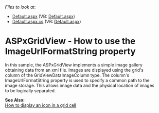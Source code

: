 <!-- default file list -->
*Files to look at*:

* [Default.aspx](./CS/Site/Default.aspx) (VB: [Default.aspx](./VB/Site/Default.aspx))
* [Default.aspx.cs](./CS/Site/Default.aspx.cs) (VB: [Default.aspx](./VB/Site/Default.aspx))
<!-- default file list end -->
# ASPxGridView - How to use the ImageUrlFormatString property


<p>In this sample, the ASPxGridView implements a simple image gallery obtaining data from an xml file. Images are displayed using the grid's column of the GridViewDataImageColumn type. The column's ImageUrlFormatString property is used to specify a common path to the image storage. This allows image data and the physical location of images to be logically separated.</p><p><strong>See Also:</strong><br />
<a href="https://www.devexpress.com/Support/Center/p/E1967">How to display an icon in a grid cell</a></p>

<br/>


